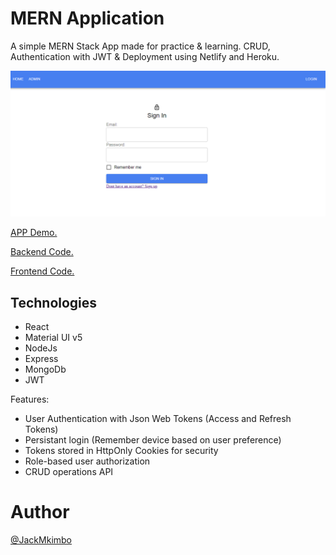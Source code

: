 <div align="center">
    
</div>

# MERN Application

A simple MERN Stack App made for practice & learning. CRUD, Authentication with JWT & Deployment using Netlify and Heroku.

![App Image](./mern.PNG)

[APP Demo.](https://mern-mini-social.netlify.app/)

[Backend Code.](https://github.com/mkimbo/mern-project-server)

[Frontend Code.](https://github.com/mkimbo/mern-project-client)

## Technologies

- React
- Material UI v5
- NodeJs
- Express
- MongoDb
- JWT

Features:

- User Authentication with Json Web Tokens (Access and Refresh Tokens)
- Persistant login (Remember device based on user preference)
- Tokens stored in HttpOnly Cookies for security
- Role-based user authorization
- CRUD operations API

# Author

[@JackMkimbo](https://twitter.com/JackMkimbo)
